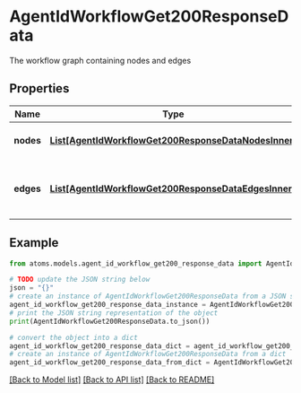# AgentIdWorkflowGet200ResponseData

The workflow graph containing nodes and edges

## Properties

Name | Type | Description | Notes
------------ | ------------- | ------------- | -------------
**nodes** | [**List[AgentIdWorkflowGet200ResponseDataNodesInner]**](AgentIdWorkflowGet200ResponseDataNodesInner.md) | Array of workflow nodes | [optional] 
**edges** | [**List[AgentIdWorkflowGet200ResponseDataEdgesInner]**](AgentIdWorkflowGet200ResponseDataEdgesInner.md) | Array of workflow edges connecting nodes | [optional] 

## Example

```python
from atoms.models.agent_id_workflow_get200_response_data import AgentIdWorkflowGet200ResponseData

# TODO update the JSON string below
json = "{}"
# create an instance of AgentIdWorkflowGet200ResponseData from a JSON string
agent_id_workflow_get200_response_data_instance = AgentIdWorkflowGet200ResponseData.from_json(json)
# print the JSON string representation of the object
print(AgentIdWorkflowGet200ResponseData.to_json())

# convert the object into a dict
agent_id_workflow_get200_response_data_dict = agent_id_workflow_get200_response_data_instance.to_dict()
# create an instance of AgentIdWorkflowGet200ResponseData from a dict
agent_id_workflow_get200_response_data_from_dict = AgentIdWorkflowGet200ResponseData.from_dict(agent_id_workflow_get200_response_data_dict)
```
[[Back to Model list]](../README.md#documentation-for-models) [[Back to API list]](../README.md#documentation-for-api-endpoints) [[Back to README]](../README.md)


